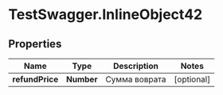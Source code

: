 # TestSwagger.InlineObject42

## Properties

Name | Type | Description | Notes
------------ | ------------- | ------------- | -------------
**refundPrice** | **Number** | Сумма воврата | [optional] 



